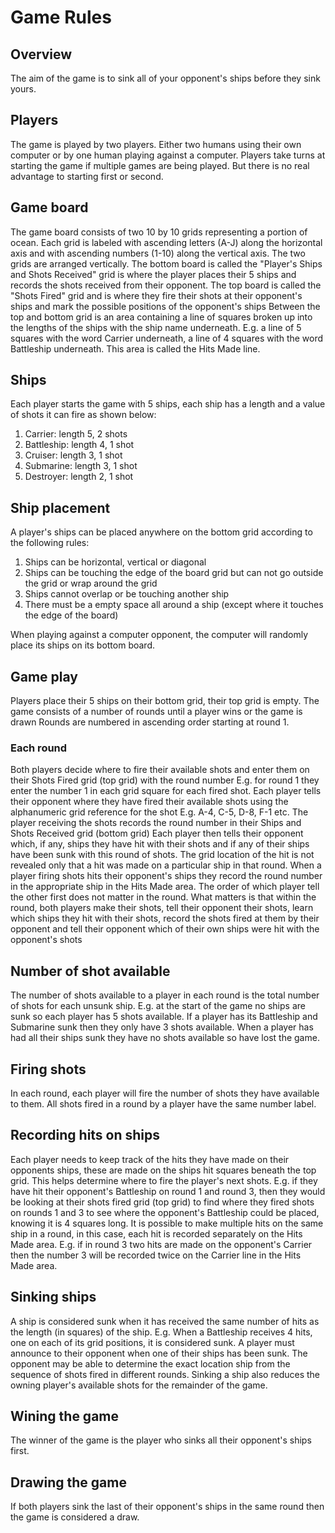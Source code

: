 # Game Rules

## Overview

The aim of the game is to sink all of your opponent's ships before they sink yours.

## Players

The game is played by two players. Either two humans using their own computer or by one human playing against a computer.
Players take turns at starting the game if multiple games are being played. But there is no real advantage to starting first or second.

## Game board

The game board consists of two 10 by 10 grids representing a portion of ocean.
Each grid is labeled with ascending letters (A-J) along the horizontal axis and with ascending numbers (1-10) along the vertical axis.
The two grids are arranged vertically.
The bottom board is called the "Player's Ships and Shots Received" grid is where the player places their 5 ships and records the shots received from their opponent.
The top board is called the "Shots Fired" grid and is where they fire their shots at their opponent's ships and mark the possible positions of the opponent's ships
Between the top and bottom grid is an area containing a line of squares broken up into the lengths of the ships with the ship name underneath. E.g. a line of 5 squares with the word Carrier underneath, a line of 4 squares with the word Battleship underneath. This area is called the Hits Made line.

## Ships

Each player starts the game with 5 ships, each ship has a length and a value of shots it can fire as shown below:

1. Carrier: length 5, 2 shots
2. Battleship: length 4, 1 shot
3. Cruiser: length 3, 1 shot
4. Submarine: length 3, 1 shot
5. Destroyer: length 2, 1 shot

## Ship placement

A player's ships can be placed anywhere on the bottom grid according to the following rules:

1. Ships can be horizontal, vertical or diagonal
2. Ships can be touching the edge of the board grid but can not go outside the grid or wrap around the grid
3. Ships cannot overlap or be touching another ship
4. There must be a empty space all around a ship (except where it touches the edge of the board)

When playing against a computer opponent, the computer will randomly place its ships on its bottom board.

## Game play

Players place their 5 ships on their bottom grid, their top grid is empty.
The game consists of a number of rounds until a player wins or the game is drawn
Rounds are numbered in ascending order starting at round 1.

### Each round

Both players decide where to fire their available shots and enter them on their Shots Fired grid (top grid) with the round number E.g. for round 1 they enter the number 1 in each grid square for each fired shot.
Each player tells their opponent where they have fired their available shots using the alphanumeric grid reference for the shot E.g. A-4, C-5, D-8, F-1 etc. The player receiving the shots records the round number in their Ships and Shots Received grid (bottom grid)
Each player then tells their opponent which, if any, ships they have hit with their shots and if any of their ships have been sunk with this round of shots. The grid location of the hit is not revealed only that a hit was made on a particular ship in that round.
When a player firing shots hits their opponent's ships they record the round number in the appropriate ship in the Hits Made area.
The order of which player tell the other first does not matter in the round. What matters is that within the round, both players make their shots, tell their opponent their shots, learn which ships they hit with their shots, record the shots fired at them by their opponent and tell their opponent which of their own ships were hit with the opponent's shots

## Number of shot available

The number of shots available to a player in each round is the total number of shots for each unsunk ship.
E.g. at the start of the game no ships are sunk so each player has 5 shots available. If a player has its Battleship and Submarine sunk then they only have 3 shots available.
When a player has had all their ships sunk they have no shots available so have lost the game.

## Firing shots

In each round, each player will fire the number of shots they have available to them.
All shots fired in a round by a player have the same number label.

## Recording hits on ships

Each player needs to keep track of the hits they have made on their opponents ships, these are made on the ships hit squares beneath the top grid.
This helps determine where to fire the player's next shots.
E.g. if they have hit their opponent's Battleship on round 1 and round 3, then they would be looking at their shots fired grid (top grid) to find where they fired shots on rounds 1 and 3 to see where the opponent's Battleship could be placed, knowing it is 4 squares long.
It is possible to make multiple hits on the same ship in a round, in this case, each hit is recorded separately on the Hits Made area. E.g. if in round 3 two hits are made on the opponent's Carrier then the number 3 will be recorded twice on the Carrier line in the Hits Made area.

## Sinking ships

A ship is considered sunk when it has received the same number of hits as the length (in squares) of the ship. E.g. When a Battleship receives 4 hits, one on each of its grid positions, it is considered sunk.
A player must announce to their opponent when one of their ships has been sunk. The opponent may be able to determine the exact location ship from the sequence of shots fired in different rounds. Sinking a ship also reduces the owning player's available shots for the remainder of the game.

## Wining the game

The winner of the game is the player who sinks all their opponent's ships first.

## Drawing the game

If both players sink the last of their opponent's ships in the same round then the game is considered a draw.
